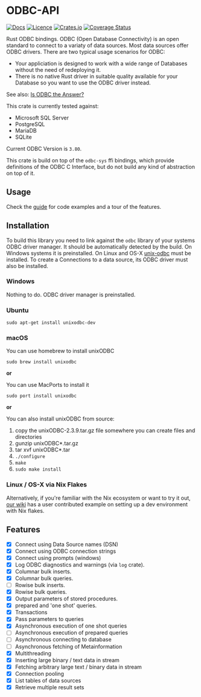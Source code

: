 # ODBC-API

[![Docs](https://docs.rs/odbc-api/badge.svg)](https://docs.rs/odbc-api/)
[![Licence](https://img.shields.io/crates/l/odbc-api)](https://github.com/pacman82/odbc-api/blob/main/License)
[![Crates.io](https://img.shields.io/crates/v/odbc-api)](https://crates.io/crates/odbc-api)
[![Coverage Status](https://coveralls.io/repos/github/pacman82/odbc-api/badge.svg?branch=main)](https://coveralls.io/github/pacman82/odbc-api?branch=main)

Rust ODBC bindings. ODBC (Open Database Connectivity) is an open standard to connect to a variaty of data sources. Most data sources offer ODBC drivers. There are two typical usage scenarios for ODBC:

* Your appliciation is designed to work with a wide range of Databases without the need of redeploying it.
* There is no native Rust driver in suitable quality available for your Database so you want to use the ODBC driver instead.

See also: [Is ODBC the Answer?](https://learn.microsoft.com/en-us/sql/odbc/reference/develop-app/is-odbc-the-answer)

This crate is currently tested against:

* Microsoft SQL Server
* PostgreSQL
* MariaDB
* SQLite

Current ODBC Version is `3.80`.

This crate is build on top of the `odbc-sys` ffi bindings, which provide definitions of the ODBC C Interface, but do not build any kind of abstraction on top of it.

## Usage

Check the [guide](https://docs.rs/odbc-api/latest/odbc_api/guide/index.html) for code examples and a tour of the features.

## Installation

To build this library you need to link against the `odbc` library of your systems ODBC driver manager. It should be automatically detected by the build. On Windows systems it is preinstalled. On Linux and OS-X [unix-odbc](http://www.unixodbc.org/) must be installed. To create a Connections to a data source, its ODBC driver must also be installed.

### Windows

Nothing to do. ODBC driver manager is preinstalled.

### Ubuntu

```shell
sudo apt-get install unixodbc-dev
```

### macOS

You can use homebrew to install unixODBC

```shell
sudo brew install unixodbc
```

**or**

You can use MacPorts to install it

```shell
sudo port install unixodbc
```

**or**

You can also install unixODBC from source:

1. copy the unixODBC-2.3.9.tar.gz file somewhere you can create files and directories
2. gunzip unixODBC*.tar.gz
3. tar xvf unixODBC*.tar
4. `./configure`
5. `make`
6. `sudo make install`

### Linux / OS-X via Nix Flakes

Alternatively, if you're familiar with the Nix ecosystem or want to try it out, [our wiki](https://github.com/pacman82/odbc-api/wiki) has a user contributed example on setting up a dev environment with Nix flakes.

## Features

* [x] Connect using Data Source names (DSN)
* [x] Connect using ODBC connection strings
* [x] Connect using prompts (windows)
* [x] Log ODBC diagnostics and warnings (via `log` crate).
* [x] Columnar bulk inserts.
* [x] Columnar bulk queries.
* [ ] Rowise bulk inserts.
* [x] Rowise bulk queries.
* [x] Output parameters of stored procedures.
* [x] prepared and 'one shot' queries.
* [x] Transactions
* [x] Pass parameters to queries
* [x] Asynchronous execution of one shot queries
* [ ] Asynchronous execution of prepared queries
* [ ] Asynchronous connecting to database
* [ ] Asynchronous fetching of Metainformation
* [x] Multithreading
* [x] Inserting large binary / text data in stream
* [x] Fetching arbitrary large text / binary data in stream
* [x] Connection pooling
* [x] List tables of data sources
* [x] Retrieve multiple result sets
